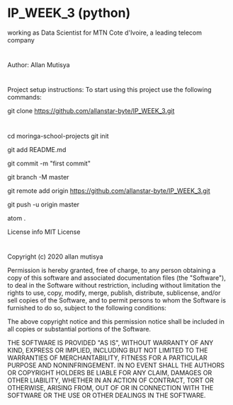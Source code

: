# IP_WEEK_3 (python)
working as Data Scientist for MTN Cote d'Ivoire, a leading telecom company
#
Author: 
  Allan Mutisya
#
Project setup instructions:
  To start using this project use the following commands:

  git clone https://github.com/allanstar-byte/IP_WEEK_3.git
#
  cd moringa-school-projects
 git init
 
 git add README.md
 
 git commit -m "first commit"
 
 git branch -M master
 
 git remote add origin https://github.com/allanstar-byte/IP_WEEK_3.git
 
 git push -u origin master
 
 atom .
  
  License info
MIT License
#
Copyright (c) 2020 allan mutisya

Permission is hereby granted, free of charge, to any person obtaining a copy of this software and associated documentation files (the "Software"), to deal in the Software without restriction, including without limitation the rights to use, copy, modify, merge, publish, distribute, sublicense, and/or sell copies of the Software, and to permit persons to whom the Software is furnished to do so, subject to the following conditions:

The above copyright notice and this permission notice shall be included in all copies or substantial portions of the Software.

THE SOFTWARE IS PROVIDED "AS IS", WITHOUT WARRANTY OF ANY KIND, EXPRESS OR IMPLIED, INCLUDING BUT NOT LIMITED TO THE WARRANTIES OF MERCHANTABILITY, FITNESS FOR A PARTICULAR PURPOSE AND NONINFRINGEMENT. IN NO EVENT SHALL THE AUTHORS OR COPYRIGHT HOLDERS BE LIABLE FOR ANY CLAIM, DAMAGES OR OTHER LIABILITY, WHETHER IN AN ACTION OF CONTRACT, TORT OR OTHERWISE, ARISING FROM, OUT OF OR IN CONNECTION WITH THE SOFTWARE OR THE USE OR OTHER DEALINGS IN THE SOFTWARE.
